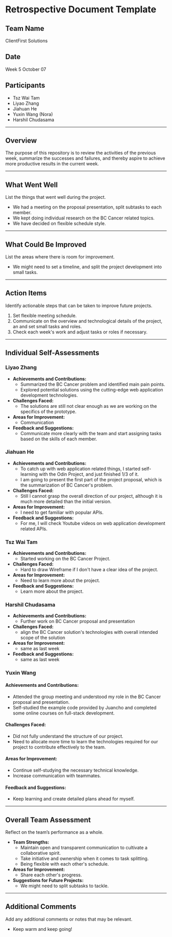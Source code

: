 # Retrospective Document Template

## Team Name

ClientFirst Solutions

## Date

Week 5 October 07

## Participants

- Tsz Wai Tam
- Liyao Zhang
- Jiahuan He
- Yuxin Wang (Nora)
- Harshil Chudasama

---

## Overview

The purpose of this repository is to review the activities of the previous week, summarize the successes and failures, and thereby aspire to achieve more productive results in the current week.

---

## What Went Well

List the things that went well during the project.

- We had a meeting on the proposal presentation, split subtasks to each member.
- We kept doing individual research on the BC Cancer related topics.
- We have decided on flexible schedule style.

---

## What Could Be Improved

List the areas where there is room for improvement.

- We might need to set a timeline, and split the project development into small tasks.

---

## Action Items

Identify actionable steps that can be taken to improve future projects.

1. Set flexible meeting schedule.
2. Communicate on the overview and technological details of the project, an and set small tasks and roles.
3. Check each week's work and adjust tasks or roles if necessary.

---

## Individual Self-Assessments

### Liyao Zhang

- **Achievements and Contributions:**
  - Summarized the BC Cancer problem and identified main pain points.
  - Explored potential solutions using the cutting-edge web application development technologies.
- **Challenges Faced:**
  - The solutions are still not clear enough as we are working on the specifics of the prototype.
- **Areas for Improvement:**
  - Communication
- **Feedback and Suggestions:**
  - Communicate more clearly with the team and start assigning tasks based on the skills of each member.

### Jiahuan He

- **Achievements and Contributions:**
  - To catch up with web application related things, I started self-learning with the Odin Project, and just finished 1/3 of it.
  - I am going to present the first part of the project proposal, which is the summarization of BC Cancer's problem.
- **Challenges Faced:**
  - Still I cannot grasp the overall direction of our project, although it is much more detailed than the initial version.
- **Areas for Improvement:**
  - I need to get familiar with popular APIs.
- **Feedback and Suggestions:**
  - For me, I will check Youtube videos on web application development related APIs.

### Tsz Wai Tam

- **Achievements and Contributions:**
  - Started working on the BC Cancer Project.
- **Challenges Faced:**
  - Hard to draw Wireframe if I don't have a clear idea of the project.
- **Areas for Improvement:**
  - Need to learn more about the project.
- **Feedback and Suggestions:**
  - Learn more about the project.

### Harshil Chudasama

- **Achievements and Contributions:**
  - Further work on BC Cancer proposal and presentation
- **Challenges Faced:**
  - align the BC Cancer solution's technologies with overall intended scope of the solution
- **Areas for Improvement:**
  - same as last week
- **Feedback and Suggestions:**
  - same as last week

### Yuxin Wang

#### Achievements and Contributions:

- Attended the group meeting and understood my role in the BC Cancer proposal and presentation.
- Self-studied the example code provided by Juancho and completed some online courses on full-stack development.

#### Challenges Faced:

- Did not fully understand the structure of our project.
- Need to allocate more time to learn the technologies required for our project to contribute effectively to the team.

#### Areas for Improvement:

- Continue self-studying the necessary technical knowledge.
- Increase communication with teammates.

#### Feedback and Suggestions:

- Keep learning and create detailed plans ahead for myself.

---

## Overall Team Assessment

Reflect on the team’s performance as a whole.

- **Team Strengths:**
  - Maintain open and transparent communication to cultivate a collaborative spirit.
  - Take initiative and ownership when it comes to task splitting.
  - Being flexible with each other's schedule.
- **Areas for Improvement:**
  - Share each other's progress.
- **Suggestions for Future Projects:**
  - We might need to split subtasks to tackle.

---

## Additional Comments

Add any additional comments or notes that may be relevant.

- Keep warm and keep going!
